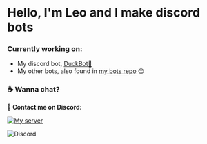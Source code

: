 # Hello, I'm Leo and I make discord bots

### Currently working on:
- My discord bot, [DuckBot💞](https://top.gg/bot/788278464474120202 "DuckBot on top.gg")
- My other bots, also found in [my bots repo](https://github.com/LeoCx1000/discord-bots "discord-bots repo") 😊
### :coffee: Wanna chat?

**📲 Contact me on Discord:**

[![My server](https://img.shields.io/static/v1?style=flat&logo=discord&logoColor=white&color=%235865f2&label=&message=Join%20my%20server:%20Duck%20Hideout)](https://discord.gg/TdRfGKg8Wh)

![Discord](https://discord.c99.nl/widget/theme-3/349373972103561218.png)
